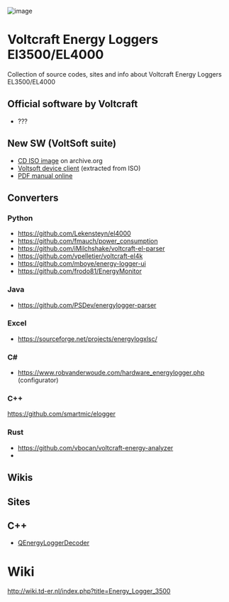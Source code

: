 ![image](https://github.com/jumpjack/VoltcraftEnergyLogger/assets/1620953/543003fe-eedf-4016-af76-0ad30edc6ce3)


# Voltcraft Energy Loggers El3500/EL4000

Collection of source codes, sites and info about Voltcraft Energy Loggers EL3500/EL4000

## Official software by Voltcraft
 - ???

## New SW (VoltSoft suite)
- [CD ISO image](https://archive.org/details/cd_20210113) on archive.org
- [Voltsoft device client](https://github.com/jumpjack/VoltcraftEnergyLogger/blob/main/DeviceClient.zip) (extracted from ISO)
- [PDF manual online](http://www.stevenrogge.be/WordPress/wp-content/uploads/2013/01/VoltsoftUserManual.English.pdf)

## Converters

### Python

- https://github.com/Lekensteyn/el4000
- https://github.com/fmauch/power_consumption
- https://github.com/iMilchshake/voltcraft-el-parser
- https://github.com/vpelletier/voltcraft-el4k
- https://github.com/mboye/energy-logger-ui
- https://github.com/frodo81/EnergyMonitor

### Java

- https://github.com/PSDev/energylogger-parser

### Excel

- https://sourceforge.net/projects/energylogxlsc/

### C#

- https://www.robvanderwoude.com/hardware_energylogger.php  (configurator)

### C++

https://github.com/smartmic/elogger

### Rust

- https://github.com/vbocan/voltcraft-energy-analyzer
- 

## Wikis


## Sites




## C++

- [QEnergyLoggerDecoder](https://github.com/cvermot/QEnergyLoggerDecoder)

# Wiki

http://wiki.td-er.nl/index.php?title=Energy_Logger_3500

